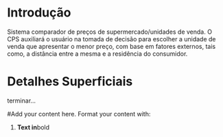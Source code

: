 # Introdução #

Sistema comparador de preços de supermercado/unidades de venda.
O CPS auxiliará o usuário na tomada de decisão para escolher a unidade de venda que apresentar o menor preço, com base em fatores externos, tais como, a distância entre a mesma e a residência do consumidor.


# Detalhes Superficiais #

terminar...

#Add your content here.  Format your content with:
  1. **Text in**bold